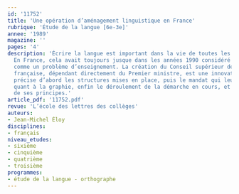 ```yaml
---
id: '11752'
title: 'Une opération d’aménagement linguistique en France'
rubrique: 'Étude de la langue [6e-3e]'
annee: '1989'
magazine: ''
pages: '4'
description: 'Écrire la langue est important dans la vie de toutes les nations modernes.
  En France, cela avait toujours jusque dans les années 1990 considéré pour l’essentiel
  comme un problème d’enseignement. La création du Conseil supérieur de la langue
  française, dépendant directement du Premier ministre, est une innovation. Cet article
  précise d’abord les structures mises en place, puis le mandat qui leur est donné
  quant à la graphie, enfin le déroulement de la démarche en cours, et quelques-uns
  de ses principes.'
article_pdf: '11752.pdf'
revue: 'L’école des lettres des collèges'
auteurs:
- Jean-Michel Éloy
disciplines:
- français
niveau_etudes:
- sixième
- cinquième
- quatrième
- troisième
programmes:
- étude de la langue - orthographe
---
```

